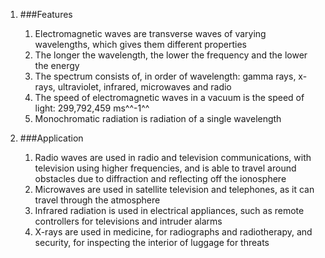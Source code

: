1. ###Features

    1. Electromagnetic waves are transverse waves of varying wavelengths, which gives them different properties
    2. The longer the wavelength, the lower the frequency and the lower the energy
    3. The spectrum consists of, in order of wavelength: gamma rays, x-rays, ultraviolet, infrared, microwaves and radio
    4. The speed of electromagnetic waves in a vacuum is the speed of light: 299,792,459 ms^^-1^^
    5. Monochromatic radiation is radiation of a single wavelength
1. ###Application
    1. Radio waves are used in radio and television communications, with television using higher frequencies, and is able to travel around obstacles due to diffraction and reflecting off the ionosphere
    2. Microwaves are used in satellite television and telephones, as it can travel through the atmosphere
    3. Infrared radiation is used in electrical appliances, such as remote controllers for televisions and intruder alarms
    4. X-rays are used in medicine, for radiographs and radiotherapy, and security, for inspecting the interior of luggage for threats
